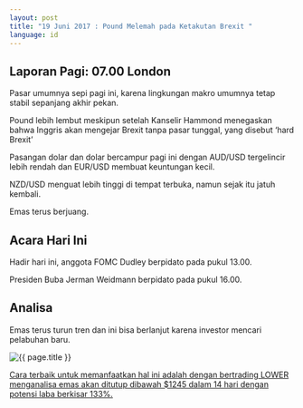 ```yaml
---
layout: post
title: "19 Juni 2017 : Pound Melemah pada Ketakutan Brexit "
language: id
---
```

## Laporan Pagi: 07.00 London

Pasar umumnya sepi pagi ini, karena lingkungan makro umumnya tetap stabil sepanjang akhir pekan.

Pound lebih lembut meskipun setelah Kanselir Hammond menegaskan bahwa Inggris akan mengejar Brexit tanpa pasar tunggal, yang disebut ‘hard Brexit’

Pasangan dolar dan dolar bercampur pagi ini dengan AUD/USD tergelincir lebih rendah dan EUR/USD membuat keuntungan kecil.

NZD/USD menguat lebih tinggi di tempat terbuka, namun sejak itu jatuh kembali.

Emas terus berjuang.

## Acara Hari Ini

Hadir hari ini, anggota FOMC Dudley berpidato pada pukul 13.00.

Presiden Buba Jerman Weidmann berpidato pada pukul 16.00.

## Analisa

Emas terus turun tren dan ini bisa berlanjut karena investor mencari pelabuhan baru.

<img src="{{ site.url }}/images/id-19-jun-17.png" alt="{{ page.title }}" title="{{ page.title }}">

<a href="%LINK%%?currency=USD& market=metals&duration_amount=14&duration_units=d&amount=10&amount_type=payout&expiry_type=duration&underlying=frxXAUUSD&formname=higherlower&barrier=1245" target="_blank">Cara terbaik untuk memanfaatkan hal ini adalah dengan bertrading LOWER menganalisa emas akan ditutup dibawah $1245 dalam 14 hari dengan potensi laba berkisar 133%.</a>